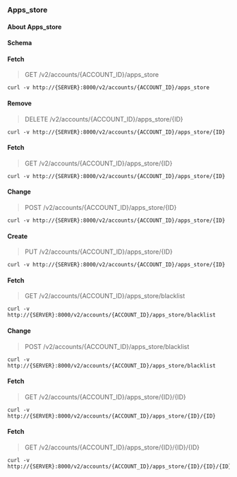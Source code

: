 ### Apps_store

#### About Apps_store

#### Schema



#### Fetch

> GET /v2/accounts/{ACCOUNT_ID}/apps_store

```curl
curl -v http://{SERVER}:8000/v2/accounts/{ACCOUNT_ID}/apps_store
```

#### Remove

> DELETE /v2/accounts/{ACCOUNT_ID}/apps_store/{ID}

```curl
curl -v http://{SERVER}:8000/v2/accounts/{ACCOUNT_ID}/apps_store/{ID}
```

#### Fetch

> GET /v2/accounts/{ACCOUNT_ID}/apps_store/{ID}

```curl
curl -v http://{SERVER}:8000/v2/accounts/{ACCOUNT_ID}/apps_store/{ID}
```

#### Change

> POST /v2/accounts/{ACCOUNT_ID}/apps_store/{ID}

```curl
curl -v http://{SERVER}:8000/v2/accounts/{ACCOUNT_ID}/apps_store/{ID}
```

#### Create

> PUT /v2/accounts/{ACCOUNT_ID}/apps_store/{ID}

```curl
curl -v http://{SERVER}:8000/v2/accounts/{ACCOUNT_ID}/apps_store/{ID}
```

#### Fetch

> GET /v2/accounts/{ACCOUNT_ID}/apps_store/blacklist

```curl
curl -v http://{SERVER}:8000/v2/accounts/{ACCOUNT_ID}/apps_store/blacklist
```

#### Change

> POST /v2/accounts/{ACCOUNT_ID}/apps_store/blacklist

```curl
curl -v http://{SERVER}:8000/v2/accounts/{ACCOUNT_ID}/apps_store/blacklist
```

#### Fetch

> GET /v2/accounts/{ACCOUNT_ID}/apps_store/{ID}/{ID}

```curl
curl -v http://{SERVER}:8000/v2/accounts/{ACCOUNT_ID}/apps_store/{ID}/{ID}
```

#### Fetch

> GET /v2/accounts/{ACCOUNT_ID}/apps_store/{ID}/{ID}/{ID}

```curl
curl -v http://{SERVER}:8000/v2/accounts/{ACCOUNT_ID}/apps_store/{ID}/{ID}/{ID}
```

